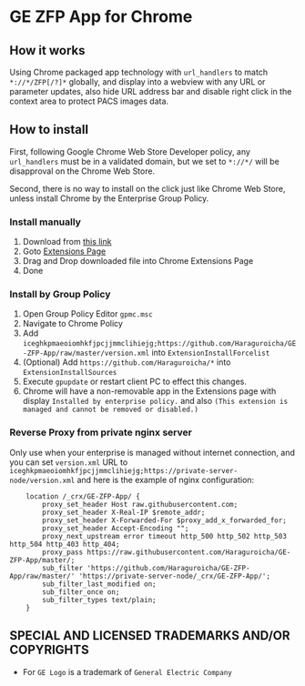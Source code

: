 # GE ZFP App for Chrome

## How it works

Using Chrome packaged app technology with `url_handlers` to match `*://*/ZFP[/?]*` globally, and display into a webview with any URL or parameter updates, also hide URL address bar and disable right click in the context area to protect PACS images data.

## How to install

First, following Google Chrome Web Store Developer policy, any `url_handlers` must be in a validated domain, but we set to `*://*/` will be disapproval on the Chrome Web Store.

Second, there is no way to install on the click just like Chrome Web Store, unless install Chrome by the Enterprise Group Policy.

### Install manually

1. Download from [this link](https://github.com/Haraguroicha/GE-ZFP-App/raw/master/GE-ZFP-App.crx)
2. Goto [Extensions Page](chrome://extensions)
3. Drag and Drop downloaded file into Chrome Extensions Page
4. Done

### Install by Group Policy

1. Open Group Policy Editor `gpmc.msc`
2. Navigate to Chrome Policy
3. Add `iceghkpmaeoiomhkfjpcjjmmclihiejg;https://github.com/Haraguroicha/GE-ZFP-App/raw/master/version.xml` into `ExtensionInstallForcelist`
4. (Optional) Add `https://github.com/Haraguroicha/*` into `ExtensionInstallSources`
5. Execute `gpupdate` or restart client PC to effect this changes.
6. Chrome will have a non-removable app in the Extensions page with display `Installed by enterprise policy.` and also `(This extension is managed and cannot be removed or disabled.)`

### Reverse Proxy from private nginx server

Only use when your enterprise is managed without internet connection, and you can set `version.xml` URL to `iceghkpmaeoiomhkfjpcjjmmclihiejg;https://private-server-node/version.xml` and here is the example of nginx configuration:

```nginx
    location /_crx/GE-ZFP-App/ {
        proxy_set_header Host raw.githubusercontent.com;
        proxy_set_header X-Real-IP $remote_addr;
        proxy_set_header X-Forwarded-For $proxy_add_x_forwarded_for;
        proxy_set_header Accept-Encoding "";
        proxy_next_upstream error timeout http_500 http_502 http_503 http_504 http_403 http_404;
        proxy_pass https://raw.githubusercontent.com/Haraguroicha/GE-ZFP-App/master/;
        sub_filter 'https://github.com/Haraguroicha/GE-ZFP-App/raw/master/' 'https://private-server-node/_crx/GE-ZFP-App/';
        sub_filter_last_modified on;
        sub_filter_once on;
        sub_filter_types text/plain;
    }
```

## SPECIAL AND LICENSED TRADEMARKS AND/OR COPYRIGHTS

- For `GE Logo` is a trademark of `General Electric Company`
